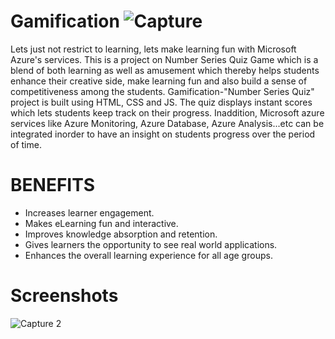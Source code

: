 # Gamification ![Capture](https://user-images.githubusercontent.com/91478476/146674963-83147bcc-a7d6-4b18-b071-1cd499370c4f.JPG)

Lets just not restrict to learning, lets make learning fun with Microsoft Azure's services. This is a project on Number Series Quiz Game which is a blend of both learning as well as amusement which thereby helps students enhance their creative side, make learning fun and also build a sense of competitiveness among the students.
Gamification-"Number Series Quiz" project is built using HTML, CSS and JS. The quiz displays instant scores which lets students keep track on their progress. Inaddition, Microsoft azure services like Azure Monitoring, Azure Database, Azure Analysis...etc can be integrated inorder to have an insight on students progress over the period of time.

# BENEFITS
* Increases learner engagement. 
* Makes eLearning fun and interactive. 
* Improves knowledge absorption and retention. 
* Gives learners the opportunity to see real world applications. 
* Enhances the overall learning experience for all age groups.

# Screenshots
![Capture 2](https://user-images.githubusercontent.com/91478476/146675222-22d00258-1052-41af-b9f4-3bc171f94409.JPG)

